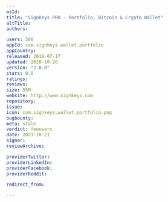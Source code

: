 ```yaml
---
wsId: 
title: "SignKeys PRO - Portfolio, Bitcoin & Crypto Wallet"
altTitle: 
authors:

users: 500
appId: com.signkeys.wallet.portfolio
appCountry: 
released: 2019-07-17
updated: 2020-10-26
version: "2.0.0"
stars: 0.0
ratings: 
reviews: 
size: 55M
website: http://www.signkeys.com
repository: 
issue: 
icon: com.signkeys.wallet.portfolio.png
bugbounty: 
meta: stale
verdict: fewusers
date: 2021-10-21
signer: 
reviewArchive:

providerTwitter: 
providerLinkedIn: 
providerFacebook: 
providerReddit: 

redirect_from:

---
```


